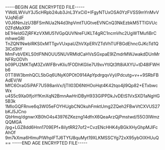 -----BEGIN AGE ENCRYPTED FILE-----
YWdlLWVuY3J5cHRpb24ub3JnL3YxCi0+IFgyNTUxOSA0YzFVSS9mYnMvVVJqNEdF
V0J6NmJzU3BFSmNUa2N4d3hpVmtTUGtveEVNCnQ3NkEzbkM5TTlGVUc0ZFdMaXRP
bE1HeldGZjRFKzVXMU51VGpQUVNreFUKLT4gRC1ncmVhc2UgWTMufiBrCmhweGRI
TnZQN1NwblRKS0xMTTgvVUxpaUZhVXpERVZTdVhTUFBGdEhncGJKcTd1Q3lCd3hY
MmFvbVEKLS0tIFNNOUU5NUVRMldCaHVsSGxpaE9lZmdrMWJwakdDUnMrNFRzODVh
b09PU2MKTqM3ZxWlFBrvKIiu1FODhKGIie7U9xvYtIQt3ft8iAXYU+tD48IFWHb6
0TT8W3bmhQCL5bGq6UNyK0POtO914ApYpdrgqvVyl/Pdcutg+v++9SRbFBAdEV/W
MfC6OraG5iPAF7U598anVx/ljTIl03D6NtHOoHqt4K42tqo4jl9Qp82+ETxbwcWx
u4S5c9Xa0lfjoYfKmXqN2BmnAwHriDByH933GlPPDkJvDEtS1VxSXD1aNgHG5B3k
1MIoGQFRnve6q3W05eFOYHUgbCNOkuhFmktUmg2ZQeh2FBwVtCXVUS27bKJ5JCno
QbHmq/dgnwrXB0hO4s43976ZKezng14dfnX6QeaArzQjPmstwd/55O3lWmzQQMGA
/pg+LGZ8dd6Hnn1709EPf+8iIytRR27of2+CvzENcHHK4yBGkXHyGhpMJlFcAhOf
9m7kXma6HImuPlWhpIFTJ6TYfJ8quMyt19XLKMSSCYg72xX95ybOIXHUuQ==
-----END AGE ENCRYPTED FILE-----
